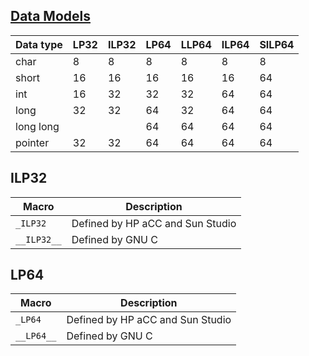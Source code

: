 ## [Data Models](http://www.unix.org/whitepapers/64bit.html) ##

Data type | LP32 | ILP32 | LP64 | LLP64 | ILP64 | SILP64
---|---|---|---|---|---|---
char | 8 | 8 | 8 | 8 | 8 | 8
short | 16 | 16 | 16 | 16 | 16 | 64
int | 16 | 32 | 32 | 32 | 64 | 64
long | 32 | 32 | 64 | 32 | 64 | 64
long long | | | 64 | 64 | 64 | 64
pointer | 32 | 32 | 64 | 64 | 64 | 64

## ILP32 ##

Macro | Description
---|---
`_ILP32` | Defined by HP aCC and Sun Studio
`__ILP32__` | Defined by GNU C

## LP64 ##

Macro | Description
---|---
`_LP64` | Defined by HP aCC and Sun Studio
`__LP64__` | Defined by GNU C

